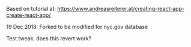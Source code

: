 Based on tutorial at: https://www.andreasreiterer.at/creating-react-app-create-react-app/

19 Dec 2018: Forked to be modified for nyc.gov database

Test tweak: does this revert work?
